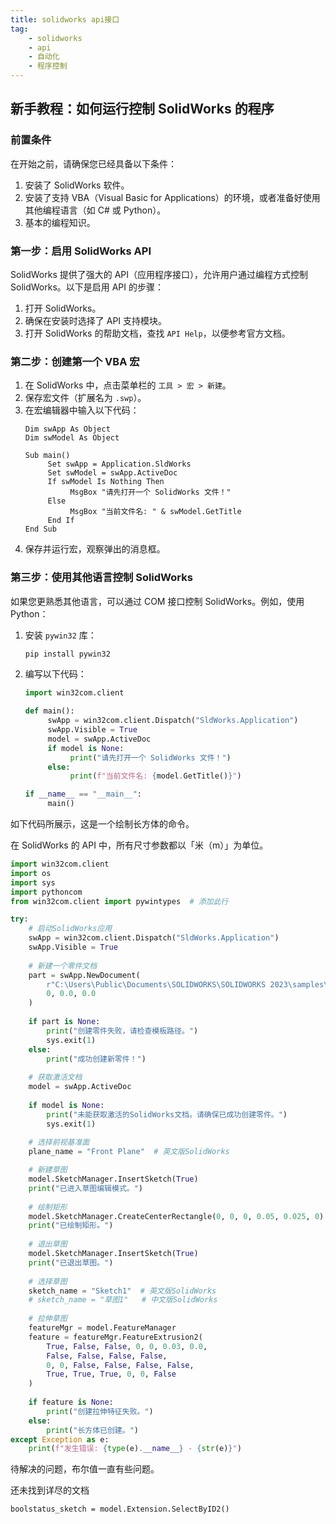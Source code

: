 ```yaml
---
title: solidworks api接口
tag: 
    - solidworks
    - api
    - 自动化
    - 程序控制
---
```


## 新手教程：如何运行控制 SolidWorks 的程序

### 前置条件

在开始之前，请确保您已经具备以下条件：
1. 安装了 SolidWorks 软件。
2. 安装了支持 VBA（Visual Basic for Applications）的环境，或者准备好使用其他编程语言（如 C# 或 Python）。
3. 基本的编程知识。

### 第一步：启用 SolidWorks API
SolidWorks 提供了强大的 API（应用程序接口），允许用户通过编程方式控制 SolidWorks。以下是启用 API 的步骤：
1. 打开 SolidWorks。
2. 确保在安装时选择了 API 支持模块。
3. 打开 SolidWorks 的帮助文档，查找 `API Help`，以便参考官方文档。

### 第二步：创建第一个 VBA 宏

1. 在 SolidWorks 中，点击菜单栏的 `工具 > 宏 > 新建`。
2. 保存宏文件（扩展名为 `.swp`）。
3. 在宏编辑器中输入以下代码：
    ```vba
    Dim swApp As Object
    Dim swModel As Object

    Sub main()
         Set swApp = Application.SldWorks
         Set swModel = swApp.ActiveDoc
         If swModel Is Nothing Then
              MsgBox "请先打开一个 SolidWorks 文件！"
         Else
              MsgBox "当前文件名: " & swModel.GetTitle
         End If
    End Sub
    ```
4. 保存并运行宏，观察弹出的消息框。

### 第三步：使用其他语言控制 SolidWorks

如果您更熟悉其他语言，可以通过 COM 接口控制 SolidWorks。例如，使用 Python：
1. 安装 `pywin32` 库：
    ```bash
    pip install pywin32
    ```
2. 编写以下代码：
    ```python
    import win32com.client

    def main():
         swApp = win32com.client.Dispatch("SldWorks.Application")
         swApp.Visible = True
         model = swApp.ActiveDoc
         if model is None:
              print("请先打开一个 SolidWorks 文件！")
         else:
              print(f"当前文件名: {model.GetTitle()}")

    if __name__ == "__main__":
         main()
    ```

如下代码所展示，这是一个绘制长方体的命令。


在 SolidWorks 的 API 中，所有尺寸参数都以「米（m）」为单位。

```python
import win32com.client
import os
import sys
import pythoncom
from win32com.client import pywintypes  # 添加此行

try:
    # 启动SolidWorks应用
    swApp = win32com.client.Dispatch("SldWorks.Application")
    swApp.Visible = True
    
    # 新建一个零件文档
    part = swApp.NewDocument(
        r"C:\Users\Public\Documents\SOLIDWORKS\SOLIDWORKS 2023\samples\tutorial\advdrawings\part.prtdot",
        0, 0.0, 0.0
    )
    
    if part is None:
        print("创建零件失败，请检查模板路径。")
        sys.exit(1)
    else:
        print("成功创建新零件！")
    
    # 获取激活文档
    model = swApp.ActiveDoc
    
    if model is None:
        print("未能获取激活的SolidWorks文档。请确保已成功创建零件。")
        sys.exit(1)
    
    # 选择前视基准面
    plane_name = "Front Plane"  # 英文版SolidWorks

    # 新建草图
    model.SketchManager.InsertSketch(True)
    print("已进入草图编辑模式。")
    
    # 绘制矩形
    model.SketchManager.CreateCenterRectangle(0, 0, 0, 0.05, 0.025, 0)
    print("已绘制矩形。")
    
    # 退出草图
    model.SketchManager.InsertSketch(True)
    print("已退出草图。")
    
    # 选择草图
    sketch_name = "Sketch1"  # 英文版SolidWorks
    # sketch_name = "草图1"   # 中文版SolidWorks
    
    # 拉伸草图
    featureMgr = model.FeatureManager
    feature = featureMgr.FeatureExtrusion2(
        True, False, False, 0, 0, 0.03, 0.0,
        False, False, False, False,
        0, 0, False, False, False, False,
        True, True, True, 0, 0, False
    )
    
    if feature is None:
        print("创建拉伸特征失败。")
    else:
        print("长方体已创建。")
except Exception as e:
    print(f"发生错误: {type(e).__name__} - {str(e)}")
```

待解决的问题，布尔值一直有些问题。

还未找到详尽的文档

```
boolstatus_sketch = model.Extension.SelectByID2()
```

